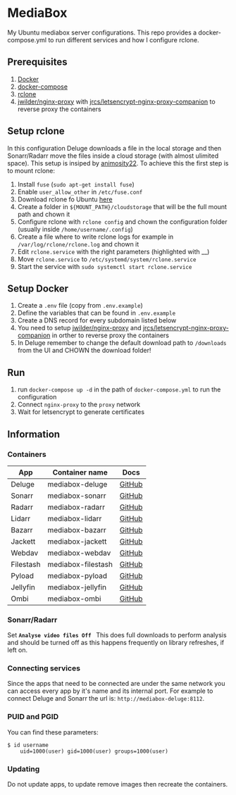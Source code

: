 # MediaBox
My Ubuntu mediabox server configurations. This repo provides a docker-compose.yml to run different services and how I configure rclone.

## Prerequisites
1. [Docker](https://docs.docker.com/install/)
2. [docker-compose](https://docs.docker.com/compose/install/)
3. [rclone](https://rclone.org/)
3. [jwilder/nginx-proxy](https://github.com/jwilder/nginx-proxy) with [jrcs/letsencrypt-nginx-proxy-companion](https://github.com/jrcs/letsencrypt-nginx-proxy-companion) to reverse proxy the containers

## Setup rclone
In this configuration Deluge downloads a file in the local storage and then Sonarr/Radarr move the files inside a cloud storage (with almost ulimited space). This setup is insiped by [animosity22](https://github.com/animosity22/homescripts).
To achieve this the first step is to mount rclone:
1. Install `fuse` (`sudo apt-get install fuse`)
2. Enable `user_allow_other` in `/etc/fuse.conf`
3. Download rclone fo Ubuntu [here](https://rclone.org/install/)
4. Create a folder in `${MOUNT_PATH}/cloudstorage` that will be the full mount path and chown it
5. Configure rclone with `rclone config` and chown the configuration folder (usually inside `/home/username/.config`)
6. Create a file where to write rclone logs for example in `/var/log/rclone/rclone.log` and chown it
7. Edit `rclone.service` with the right parameters (highlighted with __)
8. Move `rclone.service` to `/etc/systemd/system/rclone.service`
9. Start the service with `sudo systemctl start rclone.service`


## Setup Docker
1. Create a `.env` file (copy from `.env.example`)
2. Define the variables that can be found in `.env.example`
3. Create a DNS record for every subdomain listed below
4. You need to setup [jwilder/nginx-proxy](https://github.com/jwilder/nginx-proxy) and [jrcs/letsencrypt-nginx-proxy-companion](https://github.com/jrcs/letsencrypt-nginx-proxy-companion) in orther to reverse proxy the containers
5. In Deluge remember to change the default download path to `/downloads` from the UI and CHOWN the download folder!

## Run
1. run `docker-compose up -d` in the path of `docker-compose.yml` to run the configuration
2. Connect `nginx-proxy` to the `proxy` network
3. Wait for letsencrypt to generate certificates

## Information
### Containers
| App       | Container name     | Docs                                                     |
| --------- | ------------------ | -------------------------------------------------------- |
| Deluge    | mediabox-deluge    | [GitHub](https://github.com/binhex/arch-delugevpn)       |
| Sonarr    | mediabox-sonarr    | [GitHub](https://github.com/linuxserver/docker-sonarr)   |
| Radarr    | mediabox-radarr    | [GitHub](https://github.com/linuxserver/docker-radarr)   |
| Lidarr    | mediabox-lidarr    | [GitHub](https://github.com/linuxserver/docker-lidarr)   |
| Bazarr    | mediabox-bazarr    | [GitHub](https://github.com/linuxserver/docker-bazarr)   |
| Jackett   | mediabox-jackett   | [GitHub](https://github.com/linuxserver/docker-jackett)  |
| Webdav    | mediabox-webdav    | [GitHub](https://hub.docker.com/r/bytemark/webdav/)      |
| Filestash | mediabox-filestash | [GitHub](https://github.com/mickael-kerjean/filestash)   |
| Pyload    | mediabox-pyload    | [GitHub](https://github.com/linuxserver/docker-pyload)   |
| Jellyfin  | mediabox-jellyfin  | [GitHub](https://github.com/linuxserver/docker-jellyfin) |
| Ombi      | mediabox-ombi      | [GitHub](https://github.com/linuxserver/docker-ombi)     |

### Sonarr/Radarr
Set **`Analyse video files Off `** This does full downloads to perform analysis and should be turned off as this happens frequently on library refreshes, if left on.

### Connecting services
Since the apps that need to be connected are under the same network you can access every app by it's name and its internal port.
For example to connect Deluge and Sonarr the url is: `http://mediabox-deluge:8112`.

### PUID and PGID
You can find these parameters:
```
$ id username
    uid=1000(user) gid=1000(user) groups=1000(user)
```

### Updating
Do not update apps, to update remove images then recreate the containers.
